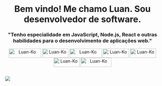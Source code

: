 <h1 align="center">Bem vindo! Me chamo Luan. Sou desenvolvedor de software.</h1>


<h3 align="center">"Tenho especialidade em JavaScript, Node.js, React e outras habilidades para o desenvolvimento de aplicações web."</h3>



  <div align="center" style="flex-basis: 48%;">
    <img align="center" alt="Luan-Ko" height="30" width="105" src="https://img.shields.io/badge/JavaScript-F7DF1E?style=for-the-badge&logo=javascript&logoColor=black">
    <img align="center" alt="Luan-Ko" height="30" width="85" src="https://img.shields.io/badge/Node.js-43853D?style=for-the-badge&logo=node.js&logoColor=white">
    <img align="center" alt="Luan-Ko" height="30" width="105" src="https://img.shields.io/badge/React_Native-20232A?style=for-the-badge&logo=react&logoColor=61DAFB">
    <img align="center" alt="Luan-Ko" height="30" width="85" src="https://img.shields.io/badge/React-20232A?style=for-the-badge&logo=react&logoColor=61DAFB">
    <img align="center" alt="Luan-Ko" height="30" width="85" src="https://img.shields.io/badge/HTML5-E34F26?style=for-the-badge&logo=html5&logoColor=white">
    <img align="center" alt="Luan-Ko" height="30" width="85" src="https://img.shields.io/badge/CSS3-1572B6?style=for-the-badge&logo=css3&logoColor=white">
    <img align="center" alt="Luan-Ko" height="30" width="100" src="https://img.shields.io/badge/Unity mobile-100000?style=for-the-badge&logo=unity&logoColor=whit">
    
  </div>

  ##
    
  <div> 
  <a href="https://www.linkedin.com/in/luancaetano/" target="_blank"><img src="https://img.shields.io/badge/-LinkedIn-%230077B5?style=for-the-badge&logo=linkedin&logoColor=white" target="_blank"> 
 </div>
    
  

  

